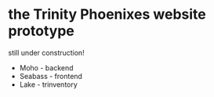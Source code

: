 # the Trinity Phoenixes website prototype

still under construction!
- Moho - backend
- Seabass - frontend
- Lake - trinventory

